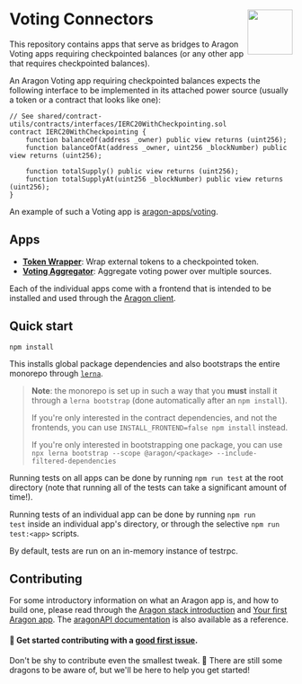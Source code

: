 # Voting Connectors <img align="right" src="https://raw.githubusercontent.com/aragon/design/master/readme-logo.png" height="80px" />

This repository contains apps that serve as bridges to Aragon Voting apps requiring checkpointed balances (or any other app that requires checkpointed balances).

An Aragon Voting app requiring checkpointed balances expects the following interface to be implemented in its attached power source (usually a token or a contract that looks like one):

```solidity
// See shared/contract-utils/contracts/interfaces/IERC20WithCheckpointing.sol
contract IERC20WithCheckpointing {
    function balanceOf(address _owner) public view returns (uint256);
    function balanceOfAt(address _owner, uint256 _blockNumber) public view returns (uint256);

    function totalSupply() public view returns (uint256);
    function totalSupplyAt(uint256 _blockNumber) public view returns (uint256);
}
```

An example of such a Voting app is [aragon-apps/voting](https://github.com/aragon/aragon-apps/tree/master/apps/voting).

## Apps

- **[Token Wrapper](apps/token-wrapper)**: Wrap external tokens to a checkpointed token.
- **[Voting Aggregator](apps/voting-aggregator)**: Aggregate voting power over multiple sources.

Each of the individual apps come with a frontend that is intended to be installed and used through the [Aragon client](http://github.com/aragon/aragon).

## Quick start

```
npm install
```

This installs global package dependencies and also bootstraps the entire monorepo through [`lerna`](https://github.com/lerna/lerna).

> **Note**: the monorepo is set up in such a way that you **must** install it through a `lerna bootstrap` (done automatically after an `npm install`).
>
> If you're only interested in the contract dependencies, and not the frontends, you can use `INSTALL_FRONTEND=false npm install` instead.
>
> If you're only interested in bootstrapping one package, you can use `npx lerna bootstrap --scope @aragon/<package> --include-filtered-dependencies`

Running tests on all apps can be done by running `npm run test` at the root directory (note that running all of the tests can take a significant amount of time!).

Running tests of an individual app can be done by running `npm run test` inside an individual app's directory, or through the selective `npm run test:<app>` scripts.

By default, tests are run on an in-memory instance of testrpc.

## Contributing

For some introductory information on what an Aragon app is, and how to build one, please read through the [Aragon stack introduction](https://hack.aragon.org/docs/stack) and [Your first Aragon app](https://hack.aragon.org/docs/tutorial). The [aragonAPI documentation](https://hack.aragon.org/docs/api-intro) is also available as a reference.

#### 👋 Get started contributing with a [good first issue](https://github.com/aragonone/voting-connectors/issues?q=is%3Aissue+is%3Aopen+label%3A%22good+first+issue%22).

Don't be shy to contribute even the smallest tweak. 🐲 There are still some dragons to be aware of, but we'll be here to help you get started!
